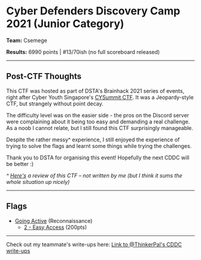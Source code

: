 # Cyber Defenders Discovery Camp 2021 (Junior Category)

**Team:** Csemege 

**Results:** 6990 points | #13/70ish (no full scoreboard released)

---

## Post-CTF Thoughts

This CTF was hosted as part of DSTA's Brainhack 2021 series of events, right after Cyber Youth Singapore's [CYSummit CTF](/CYS%202021). It was a Jeopardy-style CTF, but strangely without point decay.

The difficulty level was on the easier side - the pros on the Discord server were complaining about it being too easy and demanding a real challenge. As a noob I cannot relate, but I still found this CTF surprisingly manageable.

Despite the rather messy^ experience, I still enjoyed the experience of trying to solve the flags and learnt some things while trying the challenges.

Thank you to DSTA for organising this event! Hopefully the next CDDC will be better :)

*^ [Here's](https://www.notion.so/CDDC21-Review-f239e9f81a32434f8e7af3053c9c74e8) a review of this CTF – not written by me (but I think it sums the whole situation up nicely)*

---

## Flags
<!--
* [Break It Down](Break%20It%20Down) (Crypto)
  * [1 - Arch 6x64](Break%20It%20Down/1%20-%20Arch%206x64) (100pts)
  * [2 - No Rotations](Break%20It%20Down/2%20-%20No%20Rotations) (200pts)
  * [3 - Nice Encryption](Break%20It%20Down/3%20-%20Nice%20Encryption) (200pts)
-->
* [Going Active](Going%20Active) (Reconnaissance)
  * [2 - Easy Access](Going%20Active/2%20-%20Easy%20Access) (200pts)
<!--
* [Let's Go Hunting](Let's%20Go%20Hunting) (OSINT)
  * [4 - Name System](Let's%20Go%20Hunting/) (200pts)
  * [5 - Broken System](Let's%20Go%20Hunting/) (300pts)

* [Linux Rules the World!](Linux%20Rules%20the%20World!) (Linux)
  * [1 - Lock and Key](Linux%20Rules%20the%20World!/) (100pts)
  * [2 - License to Run](Linux%20Rules%20the%20World!/) (100pts)
  * [3 - Historian](Linux%20Rules%20the%20World!/) (200pts)
  * [4 - Line Inspection](Linux%20Rules%20the%20World!/) (200pts)
  * [5 - Super](Linux%20Rules%20the%20World!/) (200pts)
  <!-- add link to prev/next one-->
<!--
* [Post Mortem](Post%20Mortem) (Forensics)
  * [3 - WPA](Post%20Mortem/) (300pts)
  * [4 - Default Password](Post%20Mortem/) (400pts)

* [Web Takedown Episode 1](Web%20Takedown%20Episode%201) (Web Vulnerabilities)
  * [4 - Traversal](Web%20Takedown%20Episode%201/) (300pts)
  * [5 - Bypass](Web%20Takedown%20Episode%201/) (200pts)

* [Web Takedown Episode 2](Web%20Takedown%20Episode%202) (Web Vulnerabilities)
  * [1 - Quick](Web%20Takedown%20Episode%202/) (200pts)
  * [2 - Just a Session](Web%20Takedown%20Episode%202/) (200pts)


* More coming soon!
-->
---

Check out my teammate's write-ups here: [Link to @ThinkerPal's CDDC write-ups](https://github.com/ThinkerPal/CTF-Writeups/tree/master/2021-02-CDDC)
